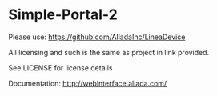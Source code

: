 Simple-Portal-2
===============

Please use: https://github.com/AlladaInc/LineaDevice

All licensing and such is the same as project in link provided.

See LICENSE for license details

Documentation:
http://webinterface.allada.com/
